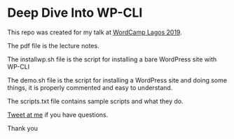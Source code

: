 # Deep Dive Into WP-CLI

This repo was created for my talk at [WordCamp Lagos 2019](http://2019.lagos.wordcamp.org).

The pdf file is the lecture notes.

The installwp.sh file is the script for installing a bare WordPress site with WP-CLI

The demo.sh file is the script for installing a WordPress site and doing some things, it is properly commented and easy to understand.

The scripts.txt file contains sample scripts and what they do.

[Tweet at me](http://twitter.com/geektutor) if you have questions.

Thank you


